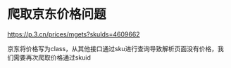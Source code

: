 # 爬取京东价格问题

https://p.3.cn/prices/mgets?skuIds=4609662 

京东将价格写为class，从其他接口通过sku进行查询导致解析页面没有价格，我们需要再次爬取价格通过skuid